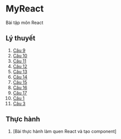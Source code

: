 # MyReact
Bài tập môn React
## Lý thuyết
1. [Câu 9](https://codepen.io/nguyn-th-thu-trang-the-animator/pen/ExRymOL)
2. [Câu 10](https://codepen.io/nguyn-th-thu-trang-the-animator/pen/yLEMwaL)
3. [Câu 11](https://codepen.io/nguyn-th-thu-trang-the-animator/pen/qBKrwdy)
4. [Câu 12](https://codepen.io/nguyn-th-thu-trang-the-animator/pen/JjZWVGB)
5. [Câu 13](https://codepen.io/nguyn-th-thu-trang-the-animator/pen/oNyZOBJ)
6. [Câu 14](https://codepen.io/nguyn-th-thu-trang-the-animator/pen/dyKvLNa)
7. [Câu 15](https://codepen.io/nguyn-th-thu-trang-the-animator/pen/MWXmmaX)
8. [Câu 16](https://codepen.io/nguyn-th-thu-trang-the-animator/pen/zYaPypv)
9. [Câu 17](https://codepen.io/nguyn-th-thu-trang-the-animator/pen/PoaOXdB)
10. [Câu 1](https://codepen.io/nguyn-th-thu-trang-the-animator/pen/ExRZqEr)
11. [Câu 3](https://codepen.io/nguyn-th-thu-trang-the-animator/pen/YzvZBNW)
## Thực hành
1. [Bài thực hành làm quen React và tạo component]
